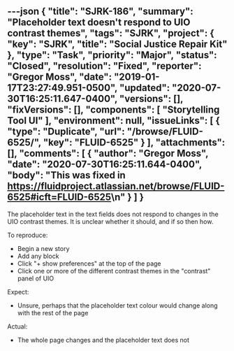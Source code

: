 ---json
{
  "title": "SJRK-186",
  "summary": "Placeholder text doesn't respond to UIO contrast themes",
  "tags": "SJRK",
  "project": {
    "key": "SJRK",
    "title": "Social Justice Repair Kit"
  },
  "type": "Task",
  "priority": "Major",
  "status": "Closed",
  "resolution": "Fixed",
  "reporter": "Gregor Moss",
  "date": "2019-01-17T23:27:49.951-0500",
  "updated": "2020-07-30T16:25:11.647-0400",
  "versions": [],
  "fixVersions": [],
  "components": [
    "Storytelling Tool UI"
  ],
  "environment": null,
  "issueLinks": [
    {
      "type": "Duplicate",
      "url": "/browse/FLUID-6525/",
      "key": "FLUID-6525"
    }
  ],
  "attachments": [],
  "comments": [
    {
      "author": "Gregor Moss",
      "date": "2020-07-30T16:25:11.644-0400",
      "body": "This was fixed in <https://fluidproject.atlassian.net/browse/FLUID-6525#icft=FLUID-6525>\n"
    }
  ]
}
---
The placeholder text in the text fields does not respond to changes in the UIO contrast themes. It is unclear whether it should, and if so then how.

To reproduce:

* Begin a new story
* Add any block
* Click "+ show preferences" at the top of the page
* Click one or more of the different contrast themes in the "contrast" panel of UIO

Expect:

* Unsure, perhaps that the placeholder text colour would change along with the rest of the page

Actual:

* The whole page changes and the placeholder text does not

        